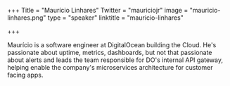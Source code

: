 +++
Title = "Maurício Linhares"
Twitter = "mauriciojr"
image = "mauricio-linhares.png"
type = "speaker"
linktitle = "mauricio-linhares"

+++

Maurício is a software engineer at DigitalOcean building the Cloud. He's passionate about uptime, metrics, dashboards, but not that passionate about alerts and leads the team responsible for DO's internal API gateway, helping enable the company's microservices architecture for customer facing apps.

